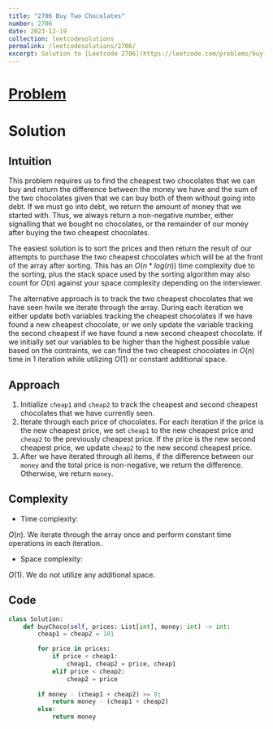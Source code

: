 ```yaml
---
title: "2706 Buy Two Chocolates"
number: 2706
date: 2023-12-19
collection: leetcodesolutions
permalink: /leetcodesolutions/2706/
excerpt: Solution to [Leetcode 2706](https://leetcode.com/problems/buy-two-chocolates/description/)
---
```

# [Problem](https://leetcode.com/problems/buy-two-chocolates/description/)

# Solution

## Intuition
<!-- Describe your first thoughts on how to solve this problem. -->
This problem requires us to find the cheapest two chocolates that we can buy and return the difference between the money we have and the sum of the two chocolates given that we can buy both of them without going into debt. If we must go into debt, we return the amount of money that we started with. Thus, we always return a non-negative number, either signalling that we bought no chocolates, or the remainder of our money after buying the two cheapest chocolates.

The easiest solution is to sort the prices and then return the result of our attempts to purchase the two cheapest chocolates which will be at the front of the array after sorting. This has an $O(n*log(n))$ time complexity due to the sorting, plus the stack space used by the sorting algorithm may also count for $O(n)$ against your space complexity depending on the interviewer.

The alternative approach is to track the two cheapest chocolates that we have seen hwile we iterate through the array. During each iteration we either update both variables tracking the cheapest chocolates if we have found a new cheapest chocolate, or we only update the variable tracking the second cheapest if we have found a new second cheapest chocolate. If we initially set our variables to be higher than the highest possible value based on the contraints, we can find the two cheapest chocolates in $O(n)$ time in 1 iteration while utilizing $O(1)$ or constant additional space.

## Approach
<!-- Describe your approach to solving the problem. -->
1. Initialize `cheap1` and `cheap2` to track the cheapest and second cheapest chocolates that we have currently seen.
2. Iterate through each price of chocolates. For each iteration if the price is the new cheapest price, we set `cheap1` to the new cheapest price and `cheap2` to the previously cheapest price. If the price is the new second cheapest price, we update `cheap2` to the new second cheapest price.
3. After we have iterated through all items, if the difference between our `money` and the total price is non-negative, we return the difference. Otherwise, we return `money`.

## Complexity
- Time complexity:
<!-- Add your time complexity here, e.g. $$O(n)$$ -->
$O(n)$. We iterate through the array once and perform constant time operations in each iteration.
- Space complexity:
<!-- Add your space complexity here, e.g. $$O(n)$$ -->
$O(1)$. We do not utilize any additional space.

## Code
```python
class Solution:
    def buyChoco(self, prices: List[int], money: int) -> int:
        cheap1 = cheap2 = 101

        for price in prices:
            if price < cheap1:
                cheap1, cheap2 = price, cheap1
            elif price < cheap2:
                cheap2 = price
        
        if money - (cheap1 + cheap2) >= 0:
            return money - (cheap1 + cheap2)
        else:
            return money
```